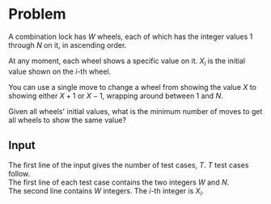 # Problem

A combination lock has $W$ wheels, each of which has the integer values $1$ through $N$ on it, in ascending order.

At any moment, each wheel shows a specific value on it. $X_i$ is the initial value shown on the $i$-th wheel.

You can use a single move to change a wheel from showing the value $X$ to showing either $X+1$ or $X-1$, wrapping around between $1$ and $N$.

Given all wheels' initial values, what is the minimum number of moves to get all wheels to show the same value?

## Input

The first line of the input gives the number of test cases, $T$. $T$ test cases follow.  
The first line of each test case contains the two integers $W$ and $N$.  
The second line contains $W$ integers. The $i$-th integer is $X_i$.
